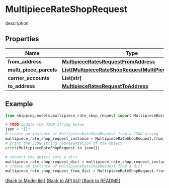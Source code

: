 # MultipieceRateShopRequest

description

## Properties

Name | Type | Description | Notes
------------ | ------------- | ------------- | -------------
**from_address** | [**MultipieceRatesRequestFromAddress**](MultipieceRatesRequestFromAddress.md) |  | [optional] 
**multi_piece_parcels** | [**List[MultipieceRateShopRequestMultiPieceParcelsInner]**](MultipieceRateShopRequestMultiPieceParcelsInner.md) | description | [optional] 
**carrier_accounts** | **List[str]** | description | [optional] 
**to_address** | [**MultipieceRatesRequestToAddress**](MultipieceRatesRequestToAddress.md) |  | [optional] 

## Example

```python
from shipping.models.multipiece_rate_shop_request import MultipieceRateShopRequest

# TODO update the JSON string below
json = "{}"
# create an instance of MultipieceRateShopRequest from a JSON string
multipiece_rate_shop_request_instance = MultipieceRateShopRequest.from_json(json)
# print the JSON string representation of the object
print(MultipieceRateShopRequest.to_json())

# convert the object into a dict
multipiece_rate_shop_request_dict = multipiece_rate_shop_request_instance.to_dict()
# create an instance of MultipieceRateShopRequest from a dict
multipiece_rate_shop_request_from_dict = MultipieceRateShopRequest.from_dict(multipiece_rate_shop_request_dict)
```
[[Back to Model list]](../README.md#documentation-for-models) [[Back to API list]](../README.md#documentation-for-api-endpoints) [[Back to README]](../README.md)


